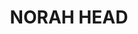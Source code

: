 ---
lastmod: '2025-04-06T06:05:20+00:00'
latitude: -33.285097
layout: suburb
longitude: 151.556223
postcode: '2263'
state: NSW
title: NORAH HEAD
url: /nsw/norah-head/
---